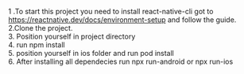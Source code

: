 1 .To start this project you need to install react-native-cli got to https://reactnative.dev/docs/environment-setup and follow the guide.<br />
2.Clone the project.<br />
3. Position yourself in project directory<br />
4. run npm install<br />
5. position yourself in ios folder and run pod install<br />
6. After installing all dependecies run npx run-android or npx run-ios

